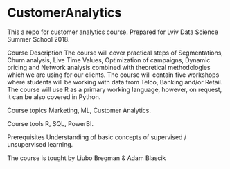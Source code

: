 # CustomerAnalytics
This a repo for customer analytics course. Prepared for Lviv Data Science Summer School 2018.

Course Description
The course will cover practical steps of Segmentations, Churn analysis, Live Time Values, Optimization of campaigns, Dynamic pricing and Network analysis combined with theoretical methodologies which we are using for our clients. The course will contain five workshops where students will be working with data from Telco, Banking and/or Retail. 
The course will use R as a primary working language, however, on request, it can be also covered in Python.

Course topics
Marketing, ML, Customer Analytics.

Course tools
R, SQL, PowerBI.

Prerequisites
Understanding of basic concepts of supervised / unsupervised learning.

The course is tought by Liubo Bregman & Adam Blascik
